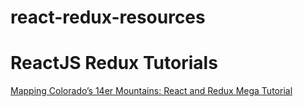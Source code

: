 # react-redux-resources

<h1>ReactJS Redux Tutorials</h1>
<p><a href="https://appendto.com/2016/10/mapping-colorados-14er-mountains-with-react-and-redux-mega-tutorial/">Mapping Colorado’s 14er Mountains: React and Redux Mega Tutorial</a></p>
